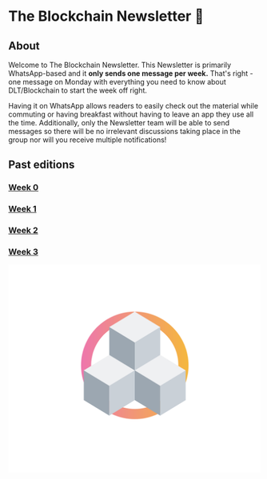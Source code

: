 # The Blockchain Newsletter 🚀

## About

Welcome to The Blockchain Newsletter.
This Newsletter is primarily WhatsApp-based and it **only sends one message per week.** That's right - one message on Monday with everything you need to know about DLT/Blockchain to start the week off right. 

Having it on WhatsApp allows readers to easily check out the material while commuting or having breakfast without having to leave an app they use all the time. Additionally, only the Newsletter team will be able to send messages so there will be no irrelevant discussions taking place in the group nor will you receive multiple notifications!

## Past editions

### [Week 0](./editions/Week0.md)
### [Week 1](./editions/Week1.md)
### [Week 2](./editions/Week2.md)
### [Week 3](./editions/Week3.md)

![Logo](./assets/logo.png)
